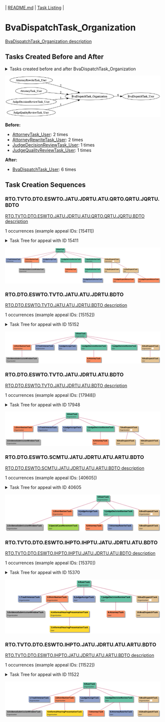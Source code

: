 | [README.md](/README.md) | [Task Listing](tasklist.md) |

# BvaDispatchTask_Organization

[BvaDispatchTask_Organization description](../descr/BvaDispatchTask_Organization.md)

## Tasks Created Before and After

<details><summary>Tasks created before and after BvaDispatchTask_Organization</summary>

```
digraph G {
rankdir="LR";
"AttorneyRewriteTask_User" -> "BvaDispatchTask_Organization" [label=2]
"AttorneyTask_User" -> "BvaDispatchTask_Organization" [label=2]
"BvaDispatchTask_Organization" -> "BvaDispatchTask_User" [label=6]
"JudgeDecisionReviewTask_User" -> "BvaDispatchTask_Organization" [label=1]
"JudgeQualityReviewTask_User" -> "BvaDispatchTask_Organization" [label=1]
}
```
</details>

![BvaDispatchTask_Organization](dot/BvaDispatchTask_Organization.dot.png)

**Before:**

   * [AttorneyTask_User](AttorneyTask_User.md): 2 times
   * [AttorneyRewriteTask_User](AttorneyRewriteTask_User.md): 2 times
   * [JudgeDecisionReviewTask_User](JudgeDecisionReviewTask_User.md): 1 times
   * [JudgeQualityReviewTask_User](JudgeQualityReviewTask_User.md): 1 times

**After:**

   * [BvaDispatchTask_User](BvaDispatchTask_User.md): 6 times

## Task Creation Sequences

### RTO.TVTO.DTO.ESWTO.JATU.JDRTU.ATU.QRTO.QRTU.JQRTU.BDTO

[RTO.TVTO.DTO.ESWTO.JATU.JDRTU.ATU.QRTO.QRTU.JQRTU.BDTO description](../descr/RTO.TVTO.DTO.ESWTO.JATU.JDRTU.ATU.QRTO.QRTU.JQRTU.BDTO.md)

1 occurrences (example appeal IDs: [15411])

<details><summary>Task Tree for appeal with ID 15411</summary>

```
@startuml
skinparam {
  ObjectBorderColor #555
  ObjectBorderThickness 0
  ObjectFontStyle bold
  ObjectFontSize 14
  ObjectAttributeFontColor #333
  ObjectAttributeFontSize 12
}
  object 0.RootTask #66c2a5 {
Organization
}
  object 1.TrackVeteranTask #8da0cb {
Organization
}
  object 2.DistributionTask #fc8d62 {
Organization
}
  object 3.EvidenceSubmissionWindowTask #b3b3b3 {
Organization
}
  object 4.JudgeAssignTask #8da0cb {
User
}
  object 5.JudgeDecisionReviewTask #66c2a5 {
User
}
  object 6.AttorneyTask #fc8d62 {
User
}
  object 7.QualityReviewTask #fc8d62 {
Organization
}
  object 8.QualityReviewTask #fc8d62 {
User
}
  object 9.JudgeQualityReviewTask #ffd92f {
User
}
  object 10.BvaDispatchTask #e5c494 {
Organization  <back:white>    </back>
}
  object 11.BvaDispatchTask #e5c494 {
User
}
  object 12.BvaDispatchTask #e5c494 {
User
}
  object 13.JudgeDispatchReturnTask #fc8d62 {
User
}
  object 14.JudgeDispatchReturnTask #fc8d62 {
User
}
0.RootTask -- 1.TrackVeteranTask
0.RootTask -- 2.DistributionTask
2.DistributionTask -- 3.EvidenceSubmissionWindowTask
0.RootTask -- 4.JudgeAssignTask
0.RootTask -- 5.JudgeDecisionReviewTask
5.JudgeDecisionReviewTask -- 6.AttorneyTask
0.RootTask -- 7.QualityReviewTask
7.QualityReviewTask -- 8.QualityReviewTask
8.QualityReviewTask -- 9.JudgeQualityReviewTask
0.RootTask -- 10.BvaDispatchTask
10.BvaDispatchTask -- 11.BvaDispatchTask
10.BvaDispatchTask -- 12.BvaDispatchTask
12.BvaDispatchTask -- 13.JudgeDispatchReturnTask
12.BvaDispatchTask -- 14.JudgeDispatchReturnTask
@enduml
```
</details>

![RTO.TVTO.DTO.ESWTO.JATU.JDRTU.ATU.QRTO.QRTU.JQRTU.BDTO-15411](uml/RTO.TVTO.DTO.ESWTO.JATU.JDRTU.ATU.QRTO.QRTU.JQRTU.BDTO-15411.png)

### RTO.DTO.ESWTO.TVTO.JATU.ATU.JDRTU.BDTO

[RTO.DTO.ESWTO.TVTO.JATU.ATU.JDRTU.BDTO description](../descr/RTO.DTO.ESWTO.TVTO.JATU.ATU.JDRTU.BDTO.md)

1 occurrences (example appeal IDs: [15152])

<details><summary>Task Tree for appeal with ID 15152</summary>

```
@startuml
skinparam {
  ObjectBorderColor #555
  ObjectBorderThickness 0
  ObjectFontStyle bold
  ObjectFontSize 14
  ObjectAttributeFontColor #333
  ObjectAttributeFontSize 12
}
  object 0.RootTask #66c2a5 {
Organization
}
  object 1.DistributionTask #fc8d62 {
Organization
}
  object 2.EvidenceSubmissionWindowTask #b3b3b3 {
Organization
}
  object 3.TrackVeteranTask #8da0cb {
Organization
}
  object 4.JudgeAssignTask #8da0cb {
User
}
  object 5.JudgeDecisionReviewTask #66c2a5 {
User
}
  object 6.AttorneyTask #fc8d62 {
User
}
  object 7.JudgeDecisionReviewTask #66c2a5 {
User
}
  object 8.BvaDispatchTask #e5c494 {
Organization  <back:white>    </back>
}
  object 9.BvaDispatchTask #e5c494 {
User
}
0.RootTask -- 1.DistributionTask
1.DistributionTask -- 2.EvidenceSubmissionWindowTask
0.RootTask -- 3.TrackVeteranTask
0.RootTask -- 4.JudgeAssignTask
0.RootTask -- 5.JudgeDecisionReviewTask
5.JudgeDecisionReviewTask -- 6.AttorneyTask
0.RootTask -- 7.JudgeDecisionReviewTask
0.RootTask -- 8.BvaDispatchTask
8.BvaDispatchTask -- 9.BvaDispatchTask
@enduml
```
</details>

![RTO.DTO.ESWTO.TVTO.JATU.ATU.JDRTU.BDTO-15152](uml/RTO.DTO.ESWTO.TVTO.JATU.ATU.JDRTU.BDTO-15152.png)

### RTO.DTO.ESWTO.TVTO.JATU.JDRTU.ATU.BDTO

[RTO.DTO.ESWTO.TVTO.JATU.JDRTU.ATU.BDTO description](../descr/RTO.DTO.ESWTO.TVTO.JATU.JDRTU.ATU.BDTO.md)

1 occurrences (example appeal IDs: [17948])

<details><summary>Task Tree for appeal with ID 17948</summary>

```
@startuml
skinparam {
  ObjectBorderColor #555
  ObjectBorderThickness 0
  ObjectFontStyle bold
  ObjectFontSize 14
  ObjectAttributeFontColor #333
  ObjectAttributeFontSize 12
}
  object 0.RootTask #66c2a5 {
Organization
}
  object 1.DistributionTask #fc8d62 {
Organization
}
  object 2.EvidenceSubmissionWindowTask #b3b3b3 {
Organization
}
  object 3.TrackVeteranTask #8da0cb {
Organization
}
  object 4.JudgeAssignTask #8da0cb {
User
}
  object 5.JudgeDecisionReviewTask #66c2a5 {
User
}
  object 6.AttorneyTask #fc8d62 {
User
}
  object 7.BvaDispatchTask #e5c494 {
Organization  <back:white>    </back>
}
  object 8.BvaDispatchTask #e5c494 {
User
}
  object 9.BvaDispatchTask #e5c494 {
User
}
0.RootTask -- 1.DistributionTask
1.DistributionTask -- 2.EvidenceSubmissionWindowTask
0.RootTask -- 3.TrackVeteranTask
0.RootTask -- 4.JudgeAssignTask
0.RootTask -- 5.JudgeDecisionReviewTask
5.JudgeDecisionReviewTask -- 6.AttorneyTask
0.RootTask -- 7.BvaDispatchTask
7.BvaDispatchTask -- 8.BvaDispatchTask
7.BvaDispatchTask -- 9.BvaDispatchTask
@enduml
```
</details>

![RTO.DTO.ESWTO.TVTO.JATU.JDRTU.ATU.BDTO-17948](uml/RTO.DTO.ESWTO.TVTO.JATU.JDRTU.ATU.BDTO-17948.png)

### RTO.DTO.ESWTO.SCMTU.JATU.JDRTU.ATU.ARTU.BDTO

[RTO.DTO.ESWTO.SCMTU.JATU.JDRTU.ATU.ARTU.BDTO description](../descr/RTO.DTO.ESWTO.SCMTU.JATU.JDRTU.ATU.ARTU.BDTO.md)

1 occurrences (example appeal IDs: [40605])

<details><summary>Task Tree for appeal with ID 40605</summary>

```
@startuml
skinparam {
  ObjectBorderColor #555
  ObjectBorderThickness 0
  ObjectFontStyle bold
  ObjectFontSize 14
  ObjectAttributeFontColor #333
  ObjectAttributeFontSize 12
}
  object 0.RootTask #66c2a5 {
Organization
}
  object 1.DistributionTask #fc8d62 {
Organization
}
  object 2.EvidenceSubmissionWindowTask #b3b3b3 {
Organization
}
  object 3.SpecialCaseMovementTask #66c2a5 {
User
}
  object 4.JudgeAssignTask #8da0cb {
User
}
  object 5.JudgeDecisionReviewTask #66c2a5 {
User
}
  object 6.AttorneyTask #fc8d62 {
User
}
  object 7.AttorneyRewriteTask #8da0cb {
User
}
  object 8.BvaDispatchTask #e5c494 {
Organization  <back:white>    </back>
}
  object 9.BvaDispatchTask #e5c494 {
User
}
0.RootTask -- 1.DistributionTask
1.DistributionTask -- 2.EvidenceSubmissionWindowTask
1.DistributionTask -- 3.SpecialCaseMovementTask
0.RootTask -- 4.JudgeAssignTask
0.RootTask -- 5.JudgeDecisionReviewTask
5.JudgeDecisionReviewTask -- 6.AttorneyTask
5.JudgeDecisionReviewTask -- 7.AttorneyRewriteTask
0.RootTask -- 8.BvaDispatchTask
8.BvaDispatchTask -- 9.BvaDispatchTask
@enduml
```
</details>

![RTO.DTO.ESWTO.SCMTU.JATU.JDRTU.ATU.ARTU.BDTO-40605](uml/RTO.DTO.ESWTO.SCMTU.JATU.JDRTU.ATU.ARTU.BDTO-40605.png)

### RTO.TVTO.DTO.ESWTO.IHPTO.IHPTU.JATU.JDRTU.ATU.BDTO

[RTO.TVTO.DTO.ESWTO.IHPTO.IHPTU.JATU.JDRTU.ATU.BDTO description](../descr/RTO.TVTO.DTO.ESWTO.IHPTO.IHPTU.JATU.JDRTU.ATU.BDTO.md)

1 occurrences (example appeal IDs: [15370])

<details><summary>Task Tree for appeal with ID 15370</summary>

```
@startuml
skinparam {
  ObjectBorderColor #555
  ObjectBorderThickness 0
  ObjectFontStyle bold
  ObjectFontSize 14
  ObjectAttributeFontColor #333
  ObjectAttributeFontSize 12
}
  object 0.RootTask #66c2a5 {
Organization
}
  object 1.TrackVeteranTask #8da0cb {
Organization
}
  object 2.DistributionTask #fc8d62 {
Organization
}
  object 3.EvidenceSubmissionWindowTask #b3b3b3 {
Organization
}
  object 4.InformalHearingPresentationTask #ffd92f {
Organization
}
  object 5.InformalHearingPresentationTask #ffd92f {
User
}
  object 6.JudgeAssignTask #8da0cb {
User
}
  object 7.JudgeDecisionReviewTask #66c2a5 {
User
}
  object 8.AttorneyTask #fc8d62 {
User
}
  object 9.BvaDispatchTask #e5c494 {
Organization  <back:white>    </back>
}
  object 10.BvaDispatchTask #e5c494 {
User
}
0.RootTask -- 1.TrackVeteranTask
0.RootTask -- 2.DistributionTask
2.DistributionTask -- 3.EvidenceSubmissionWindowTask
2.DistributionTask -- 4.InformalHearingPresentationTask
4.InformalHearingPresentationTask -- 5.InformalHearingPresentationTask
0.RootTask -- 6.JudgeAssignTask
0.RootTask -- 7.JudgeDecisionReviewTask
7.JudgeDecisionReviewTask -- 8.AttorneyTask
0.RootTask -- 9.BvaDispatchTask
9.BvaDispatchTask -- 10.BvaDispatchTask
@enduml
```
</details>

![RTO.TVTO.DTO.ESWTO.IHPTO.IHPTU.JATU.JDRTU.ATU.BDTO-15370](uml/RTO.TVTO.DTO.ESWTO.IHPTO.IHPTU.JATU.JDRTU.ATU.BDTO-15370.png)

### RTO.TVTO.DTO.ESWTO.IHPTO.JATU.JDRTU.ATU.ARTU.BDTO

[RTO.TVTO.DTO.ESWTO.IHPTO.JATU.JDRTU.ATU.ARTU.BDTO description](../descr/RTO.TVTO.DTO.ESWTO.IHPTO.JATU.JDRTU.ATU.ARTU.BDTO.md)

1 occurrences (example appeal IDs: [11522])

<details><summary>Task Tree for appeal with ID 11522</summary>

```
@startuml
skinparam {
  ObjectBorderColor #555
  ObjectBorderThickness 0
  ObjectFontStyle bold
  ObjectFontSize 14
  ObjectAttributeFontColor #333
  ObjectAttributeFontSize 12
}
  object 0.RootTask #66c2a5 {
Organization
}
  object 1.TrackVeteranTask #8da0cb {
Organization
}
  object 2.DistributionTask #fc8d62 {
Organization
}
  object 3.EvidenceSubmissionWindowTask #b3b3b3 {
Organization
}
  object 4.InformalHearingPresentationTask #ffd92f {
Organization
}
  object 5.JudgeAssignTask #8da0cb {
User
}
  object 6.JudgeDecisionReviewTask #66c2a5 {
User
}
  object 7.AttorneyTask #fc8d62 {
User
}
  object 8.AttorneyRewriteTask #8da0cb {
User
}
  object 9.BvaDispatchTask #e5c494 {
Organization  <back:white>    </back>
}
  object 10.BvaDispatchTask #e5c494 {
User
}
0.RootTask -- 1.TrackVeteranTask
0.RootTask -- 2.DistributionTask
2.DistributionTask -- 3.EvidenceSubmissionWindowTask
2.DistributionTask -- 4.InformalHearingPresentationTask
0.RootTask -- 5.JudgeAssignTask
0.RootTask -- 6.JudgeDecisionReviewTask
6.JudgeDecisionReviewTask -- 7.AttorneyTask
6.JudgeDecisionReviewTask -- 8.AttorneyRewriteTask
0.RootTask -- 9.BvaDispatchTask
9.BvaDispatchTask -- 10.BvaDispatchTask
@enduml
```
</details>

![RTO.TVTO.DTO.ESWTO.IHPTO.JATU.JDRTU.ATU.ARTU.BDTO-11522](uml/RTO.TVTO.DTO.ESWTO.IHPTO.JATU.JDRTU.ATU.ARTU.BDTO-11522.png)


